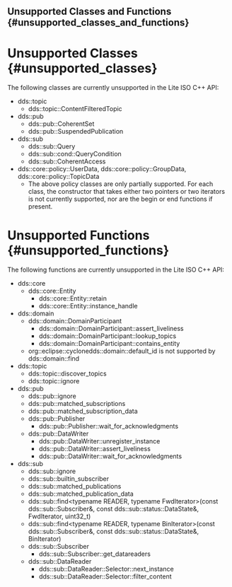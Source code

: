 Unsupported Classes and Functions                                                                   {#unsupported_classes_and_functions}
---------------------------------

Unsupported Classes                                                                                 {#unsupported_classes}
===================

The following classes are currently unsupported in the Lite ISO C++ API:

- dds::topic
    - dds::topic::ContentFilteredTopic
- dds::pub
    - dds::pub::CoherentSet
    - dds::pub::SuspendedPublication
- dds::sub
    - dds::sub::Query
    - dds::sub::cond::QueryCondition
    - dds::sub::CoherentAccess
- dds::core::policy::UserData, dds::core::policy::GroupData, dds::core::policy::TopicData
    - The above policy classes are only partially supported. For each class, the constructor that
    takes either two pointers or two iterators is not currently supported, nor are the begin or end
    functions if present.

Unsupported Functions                                                                               {#unsupported_functions}
=====================

The following functions are currently unsupported in the Lite ISO C++ API:

- dds::core
    - dds::core::Entity
        - dds::core::Entity::retain
        - dds::core::Entity::instance_handle
- dds::domain
    - dds::domain::DomainParticipant
        - dds::domain::DomainParticipant::assert_liveliness
        - dds::domain::DomainParticipant::lookup_topics
        - dds::domain::DomainParticipant::contains_entity
    - org::eclipse::cyclonedds::domain::default_id is not supported by dds::domain::find
- dds::topic
    - dds::topic::discover_topics
    - dds::topic::ignore
- dds::pub
    - dds::pub::ignore
    - dds::pub::matched_subscriptions
    - dds::pub::matched_subscription_data
    - dds::pub::Publisher
        - dds::pub::Publisher::wait_for_acknowledgments
    - dds::pub::DataWriter
        - dds::pub::DataWriter::unregister_instance
        - dds::pub::DataWriter::assert_liveliness
        - dds::pub::DataWriter::wait_for_acknowledgments
- dds::sub
    - dds::sub::ignore
    - dds::sub::builtin_subscriber
    - dds::sub::matched_publications
    - dds::sub::matched_publication_data
    - dds::sub::find<typename READER, typename FwdIterator>(const dds::sub::Subscriber&, const dds::sub::status::DataState&, FwdIterator, uint32_t)
    - dds::sub::find<typename READER, typename BinIterator>(const dds::sub::Subscriber&, const dds::sub::status::DataState&, BinIterator)
    - dds::sub::Subscriber
        - dds::sub::Subscriber::get_datareaders
    - dds::sub::DataReader
        - dds::sub::DataReader::Selector::next_instance
        - dds::sub::DataReader::Selector::filter_content
